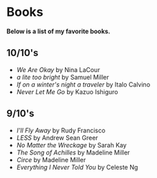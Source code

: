 # Books

**Below is a list of my favorite books.**

## 10/10's
- *We Are Okay* by Nina LaCour
- *a lite too bright* by Samuel Miller
- *If on a winter's night a traveler* by Italo Calvino
- *Never Let Me Go* by Kazuo Ishiguro

## 9/10's
- *I'll Fly Away* by Rudy Francisco
- *LESS* by Andrew Sean Greer
- *No Matter the Wreckage* by Sarah Kay
- *The Song of Achilles* by Madeline Miller
- *Circe* by Madeline Miller
- *Everything I Never Told You* by Celeste Ng
